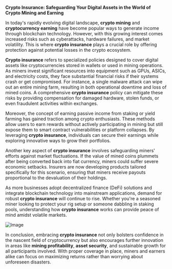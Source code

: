 **Crypto Insurance: Safeguarding Your Digital Assets in the World of Crypto Mining and Earning**

In today's rapidly evolving digital landscape, **crypto mining** and **cryptocurrency earning** have become popular ways to generate income through blockchain technology. However, with this growing interest comes increased risks such as cyberattacks, hardware failures, and market volatility. This is where **crypto insurance** plays a crucial role by offering protection against potential losses in the crypto ecosystem.

**Crypto insurance** refers to specialized policies designed to cover digital assets like cryptocurrencies stored in wallets or used in mining operations. As miners invest significant resources into equipment such as GPUs, ASICs, and electricity costs, they face substantial financial risks if their systems crash or get compromised. For instance, a single malware attack can wipe out an entire mining farm, resulting in both operational downtime and loss of mined coins. A comprehensive **crypto insurance** policy can mitigate these risks by providing compensation for damaged hardware, stolen funds, or even fraudulent activities within exchanges.

Moreover, the concept of earning passive income from staking or yield farming has gained traction among crypto enthusiasts. These methods allow users to earn rewards without actively participating in mining but still expose them to smart contract vulnerabilities or platform collapses. By leveraging **crypto insurance**, individuals can secure their earnings while exploring innovative ways to grow their portfolios.

Another key aspect of **crypto insurance** involves safeguarding miners' efforts against market fluctuations. If the value of mined coins plummets after being converted back into fiat currency, miners could suffer severe economic setbacks. Insurers are now developing products tailored specifically for this scenario, ensuring that miners receive payouts proportional to the devaluation of their holdings.

As more businesses adopt decentralized finance (DeFi) solutions and integrate blockchain technology into mainstream applications, demand for robust **crypto insurance** will continue to rise. Whether you're a seasoned miner looking to protect your rig setup or someone dabbling in staking pools, understanding how **crypto insurance** works can provide peace of mind amidst volatile markets.

![Image](https://github.com/user-attachments/assets/31692037-0104-4703-abd1-696b6a7dd41b)

In conclusion, embracing **crypto insurance** not only bolsters confidence in the nascent field of cryptocurrency but also encourages further innovation in areas like **mining profitability**, **asset security**, and sustainable growth for all participants involved. With proper coverage in place, miners and earners alike can focus on maximizing returns rather than worrying about unforeseen disasters.